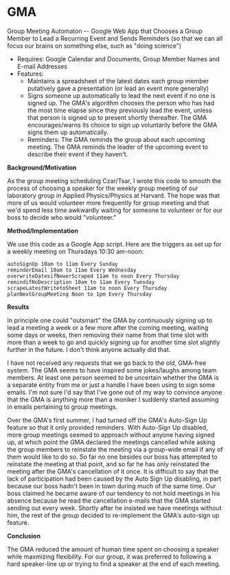 GMA
===

Group Meeting Automaton -- Google Web App that Chooses a Group Member to Lead a Recurring Event and Sends Reminders
    (so that we can all focus our brains on something else, such as "doing science")
    
  - Requires: Google Calendar and Documents, Group Member Names and E-mail Addresses
  - Features:
      - Maintains a spreadsheet of the latest dates each group member putatively gave a presentation (or lead an event more generally)
      - Signs someone up automatically to lead the next event if no one is signed up.  The GMA's algorithm chooses the person who has had the most time elapse since they previously lead the event, unless that person is signed up to present shortly thereafter.  The GMA encourages/warns its choice to sign up voluntarily before the GMA signs them up automatically. 
      - Reminders: The GMA reminds the group about each upcoming meeting.   The GMA reminds the leader of the upcoming event to describe their event if they haven't. 

<b>Background/Motivation</b>

As the group meeting scheduling Czar/Tsar, I wrote this code to smooth the process of choosing a speaker for the weekly group meeting of our laboratory group in Applied Physics/Physics at Harvard. The hope was that more of us would volunteer more frequently for group meeting and that we'd spend less time awkwardly waiting for someone to volunteer or for our boss to decide who would "volunteer."

<b>Method/Implementation</b>

We use this code as a Google App script. Here are the triggers as set up for a weekly meeting on Thursdays 10:30 am-noon:

    autoSignUp 10am to 11am Every Sunday
    reminderEmail 10am to 11am Every Wednesday
    overwriteDatesifNewerScraped 11am to noon Every Thursday
    remindifNoDescription 10am to 11am Every Tuesday
    scrapeLatestWritetoSheet 11am to noon Every Thursday
    planNextGroupMeeting Noon to 1pm Every Thursday

<b>Results</b>

In principle one could "outsmart" the GMA by continuously signing up to lead a meeting a week or a few more after the coming meeting, waiting some days or weeks, then removing their name from that time slot with more than a week to go and quickly signing up for another time slot slightly further in the future. I don't think anyone actually did that.  

I have not received any requests that we go back to the old, GMA-free system.  The GMA seems to have inspired some jokes/laughs among team members.  At least one person seemed to be uncertain whether the GMA is a separate entity from me or just a handle I have been using to sign some emails.  I'm not sure I'd say that I've gone out of my way to convince anyone that the GMA is anything more than a moniker I suddenly started assuming in emails pertaining to group meetings.

Over the GMA's first summer, I had turned off the GMA's Auto-Sign Up feature so that it only provided reminders.  With Auto-Sign Up disabled, more group meetings seemed to approach without anyone having signed up, at which point the GMA declared the meetings cancelled while asking the group members to reinstate the meeting via a group-wide email if any of them would like to do so.  So far no one besides our boss has attempted to reinstate the meeting at that point, and so far he has only reinstated the meeting after the GMA's cancellation of it once. It is difficult to say that the lack of participation had been caused by the Auto Sign Up disabling, in part because our boss hadn't been in town during much of the same time.  Our boss claimed he became aware of our tendency to not hold meetings in his absence because he read the cancellation e-mails that the GMA started sending out every week.  Shortly after he insisted we have meetings without him, the rest of the group decided to re-implement the GMA's auto-sign up feature.

<b>Conclusion</b>

The GMA reduced the amount of human time spent on choosing a speaker while maxmizing flexibility. For our group, it was preferred to following a hard speaker-line up or trying to find a speaker at the end of each meeting.
